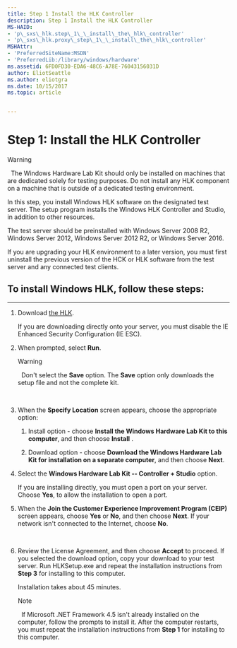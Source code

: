 ```yaml
---
title: Step 1 Install the HLK Controller
description: Step 1 Install the HLK Controller
MS-HAID:
- 'p\_sxs\_hlk.step\_1\_\_install\_the\_hlk\_controller'
- 'p\_sxs\_hlk.proxy\_step\_1\_\_install\_the\_hlk\_controller'
MSHAttr:
- 'PreferredSiteName:MSDN'
- 'PreferredLib:/library/windows/hardware'
ms.assetid: 6FD0FD30-EDA6-48C6-A78E-76043156031D
author: EliotSeattle
ms.author: eliotgra
ms.date: 10/15/2017
ms.topic: article


---
```


# Step 1: Install the HLK Controller

>[!WARNING]
>  The Windows Hardware Lab Kit should only be installed on machines that are dedicated solely for testing purposes. Do not install any HLK component on a machine that is outside of a dedicated testing environment.

In this step, you install Windows HLK software on the designated test server. The setup program installs the Windows HLK Controller and Studio, in addition to other resources.

The test server should be preinstalled with Windows Server 2008 R2, Windows Server 2012, Windows Server 2012 R2, or Windows Server 2016.

If you are upgrading your HLK environment to a later version, you must first uninstall the previous version of the HCK or HLK software from the test server and any connected test clients.

## <span id="To_install_Windows_HLK__follow_these_steps_"></span><span id="to_install_windows_hlk__follow_these_steps_"></span><span id="TO_INSTALL_WINDOWS_HLK__FOLLOW_THESE_STEPS_"></span>To install Windows HLK, follow these steps:


****

1.  Download [the HLK](https://go.microsoft.com/fwlink/p/?LinkId=733613).

    If you are downloading directly onto your server, you must disable the IE Enhanced Security Configuration (IE ESC).
 
2.  When prompted, select **Run**.

    >[!WARNING]
    >  Don't select the **Save** option. The **Save** option only downloads the setup file and not the complete kit.

     

3.  When the **Specify Location** screen appears, choose the appropriate option:

    1.  Install option - choose **Install the Windows Hardware Lab Kit to this computer**, and then choose **Install** .

    2.  Download option - choose **Download the Windows Hardware Lab Kit for installation on a separate computer**, and then choose **Next**.

4.  Select the **Windows Hardware Lab Kit -- Controller + Studio** option.

    If you are installing directly, you must open a port on your server. Choose **Yes**, to allow the installation to open a port.

5.  When the **Join the Customer Experience Improvement Program (CEIP)** screen appears, choose **Yes** or **No**, and then choose **Next**. If your network isn't connected to the Internet, choose **No**.

     

6.  Review the License Agreement, and then choose **Accept** to proceed.
    If you selected the download option, copy your download to your test server. Run HLKSetup.exe     and repeat the installation instructions from **Step 3** for installing to this computer.

    Installation takes about 45 minutes.

    >[!NOTE]
    >  If Microsoft .NET Framework 4.5 isn't already installed on the computer, follow the prompts to install it. After the computer restarts, you must repeat the installation instructions from **Step 1** for installing to this computer.

   

     

 

 






